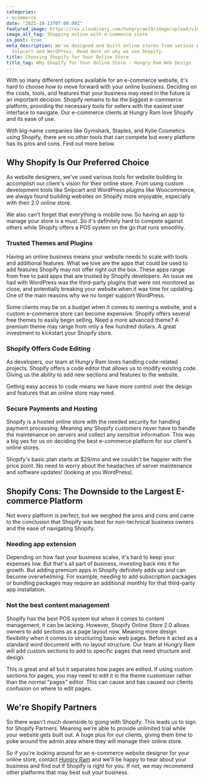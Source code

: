 ```yaml
---
categories:
- ecommerce
date: "2021-10-13T07:00:00Z"
featured_image: https://res.cloudinary.com/hungryram19/image/upload/v1634142008/hungryram/e-commerce-shopify-store_pe5u8g.jpg
image_alt_tag: Shopping online with e-commerce store
is_post: true
meta_description: We've designed and built online stores from various platforms like
  Snipcart and WordPress. Read more on why we use Shopify.
title: Choosing Shopify for Your Online Store
title_tag: Why Shopify for Your Online Store - Hungry Ram Web Design
---
```

With so many different options available for an e-commerce website, it's hard to choose how to move forward with your online business. Deciding on the costs, tools, and features that your business may need in the future is an important decision. Shopify remains to be the biggest e-commerce platform, providing the necessary tools for sellers with the easiest user interface to navigate. Our e-commerce clients at Hungry Ram love Shopify and its ease of use.

With big-name companies like Gymshark, Staples, and Kylie Cosmetics using Shopify, there are no other tools that can compete but every platform has its pros and cons. Find out more below.

## Why Shopify Is Our Preferred Choice

As website designers, we've used various tools for website building to accomplish our client's vision for their online store. From using custom development tools like Snipcart and WordPress plugins like Woocommerce, we always found building websites on Shopify more enjoyable, especially with their 2.0 online store.

We also can't forget that everything is mobile now. So having an app to manage your store is a must. So it's definitely hard to compete against others while Shopify offers a POS system on the go that runs smoothly.

### Trusted Themes and Plugins

Having an online business means your website needs to scale with tools and additional features. What we love are the apps that could be used to add features Shopify may not offer right out the box. These apps range from free to paid apps that are trusted by Shopify developers. An issue we had with WordPress was the third-party plugins that were not monitored as close, and potentially breaking your website when it was time for updating. One of the main reasons why we no longer support WordPress.

Some clients may be on a budget when it comes to owning a website, and a custom e-commerce store can become expensive. Shopify offers several free themes to easily begin selling. Need a more advanced theme? A premium theme may range from only a few hundred dollars. A great investment to kickstart your Shopify store.

### Shopify Offers Code Editing

As developers, our team at Hungry Ram loves handling code-related projects. Shopify offers a code editor that allows us to modify existing code. Giving us the ability to add new sections and features to the website.

Getting easy access to code means we have more control over the design and features that an online store may need.

### Secure Payments and Hosting

Shopify is a hosted online store with the needed security for handling payment processing. Meaning any Shopify customers never have to handle the maintenance on servers and collect any sensitive information. This was a big yes for us on deciding the best e-commerce platform for our client's online stores.

Shopify's basic plan starts at $29/mo and we couldn't be happier with the price point. No need to worry about the headaches of server maintenance and software updates! (looking at you WordPress).

## Shopify Cons: The Downside to the Largest E-commerce Platform

Not every platform is perfect, but we weighed the pros and cons and came to the conclusion that Shopify was best for non-technical business owners and the ease of navigating Shopify.

### Needing app extension

Depending on how fast your business scales, it's hard to keep your expenses low. But that's all part of business, investing back into it for growth. But adding premium apps in Shopify definitely adds up and can become overwhelming. For example, needing to add subscription packages or bundling packages may require an additional monthly for that third-party app installation.

### Not the best content management

Shopify has the best POS system but when it comes to content management, it can be lacking. However, Shopify Online Store 2.0 allows owners to add sections as a page layout now. Meaning more design flexibility when it comes to structuring basic web pages. Before it acted as a standard word document with no layout structure. Our team at Hungry Ram will add custom sections to add to specific pages that need structure and design.

This is great and all but it separates how pages are edited. If using custom sections for pages, you may need to edit it in the theme customizer rather than the normal "pages" editor. This can cause and has caused our clients confusion on where to edit pages.

## We're Shopify Partners

So there wasn't much downside to going with Shopify. This leads us to sign for Shopify Partners. Meaning we're able to provide unlimited trial while your website gets built out. A huge plus for our clients, giving them time to poke around the admin area where they will manage their online store.

So if you're looking around for an e-commerce website designer for your online store, contact [Hungry Ram](/contact) and we'll be happy to hear about your business and find out if Shopify is right for you. If not, we may recommend other platforms that may best suit your business.